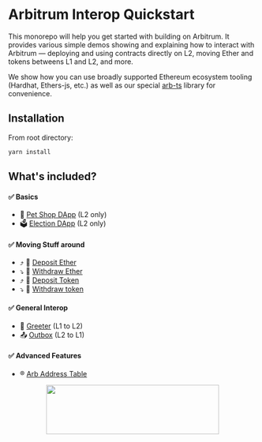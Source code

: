# Arbitrum Interop Quickstart

This monorepo will help you get started with building on Arbitrum. It provides various simple demos showing and explaining how to interact with Arbitrum — deploying and using contracts directly on L2, moving Ether and tokens betweens L1 and L2, and more.

We show how you can use broadly supported Ethereum ecosystem tooling (Hardhat, Ethers-js, etc.) as well as our special [arb-ts](https://github.com/OffchainLabs/arbitrum/tree/master/packages/arb-ts) library for convenience.

## Installation

From root directory:

```bash
yarn install
```

## What's included?

#### :white_check_mark: Basics

- 🐹 [Pet Shop DApp]() (L2 only)
- 🗳 [Election DApp]() (L2 only)

#### :white_check_mark: Moving Stuff around

- ⤴️ 🔹 [Deposit Ether](./packages/eth_deposit/)
- ⤵️ 🔹 [Withdraw Ether](./packages/eth_withdraw/)
- ⤴️ 💸 [Deposit Token](./packages/token_deposit/)
- ⤵️ 💸 [Withdraw token](./packages/token_withdraw/)

#### :white_check_mark: General Interop

- 🤝 [Greeter](./packages/greeter/) (L1 to L2)
- 📤 [Outbox](./packages/outbox-execute/) (L2 to L1)

#### :white_check_mark: Advanced Features

- ®️ [Arb Address Table](./packages/address_table/)

<p align="center">
  <img width="350" height="100" src= "https://arbitrum.io/wp-content/uploads/2021/01/cropped-Arbitrum_Horizontal-Logo-Full-color-White-background-scaled-1.jpg" />
</p>
